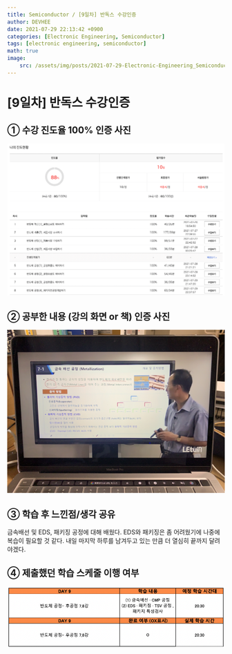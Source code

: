 ```yaml
---
title: Semiconductor / [9일차] 반독스 수강인증
author: DEVHEE
date: 2021-07-29 22:13:42 +0900
categories: [Electronic Engineering, Semiconductor]
tags: [electronic engineering, semiconductor]
math: true
image:
    src: /assets/img/posts/2021-07-29-Electronic-Engineering_Semiconductor_9일차-반독스-수강인증/preview.jpg
---
```


# **[9일차] 반독스 수강인증**

## **① 수강 진도율 100% 인증 사진**

![Fig. 1](/assets/img/posts/2021-07-29-Electronic-Engineering_Semiconductor_9일차-반독스-수강인증/fig_1.png)

## **② 공부한 내용 (강의 화면 or 책) 인증 사진**

![Fig. 2](/assets/img/posts/2021-07-29-Electronic-Engineering_Semiconductor_9일차-반독스-수강인증/fig_2.JPG)

## **③ 학습 후 느낀점/생각 공유**

금속배선 및 EDS, 패키징 공정에 대해 배웠다. EDS와 패키징은 좀 어려웠기에 나중에 복습이 필요할 것 같다. 내일 마지막 하루를 남겨두고 있는 만큼 더 열심히 끝까지 달려야겠다.

## **④ 제출했던 학습 스케줄 이행 여부**

![Fig. 4](/assets/img/posts/2021-07-29-Electronic-Engineering_Semiconductor_9일차-반독스-수강인증/fig_4.png)